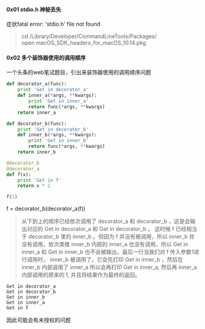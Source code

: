 #### 0x01 stdio.h 神秘丢失

症状fatal error: 'stdio.h' file not found

> cd /Library/Developer/CommandLineTools/Packages/  
> open macOS_SDK_headers_for_macOS_10.14.pkg


#### 0x02 多个装饰器使用的调用顺序

一个头条的web笔试题目，引出来装饰器使用的调用顺序问题  

```python
def decorator_a(func):
    print 'Get in decorator_a'
    def inner_a(*args, **kwargs):
        print 'Get in inner_a'
        return func(*args, **kwargs)
    return inner_a

def decorator_b(func):
    print 'Get in decorator_b'
    def inner_b(*args, **kwargs):
        print 'Get in inner_b'
        return func(*args, **kwargs)
    return inner_b

@decorator_b
@decorator_a
def f(x):
    print 'Get in f'
    return x * 2

f(1)
```
f = decorator_b(decorator_a(f))

> 从下到上的顺序已经依次调用了 decorator_a 和 decorator_b ，这是会输出对应的 Get in decorator_a 和 Get in decorator_b 。 这时候 f 已经相当于 decorator_b 里的 inner_b 。但因为 f 并没有被调用，所以 inner_b 并没有调用，依次类推 inner_b 内部的 inner_a 也没有调用，所以 Get in inner_a 和 Get in inner_b 也不会被输出。最后一行当我们对 f 传入参数1进行调用时， inner_b 被调用了，它会先打印 Get in inner_b ，然后在 inner_b 内部调用了 inner_a 所以会再打印 Get in inner_a, 然后再 inner_a 内部调用的原来的 f, 并且将结果作为最终的返回。

```结果
Get in decorator_a
Get in decorator_b
Get in inner_b
Get in inner_a
Get in f
```

因此可能会有未授权的问题

